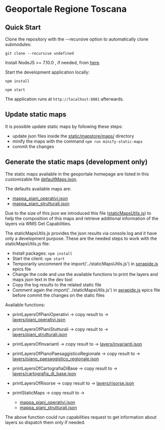 Geoportale Regione Toscana
==========

Quick Start
------------

Clone the repository with the --recursive option to automatically clone submodules:

`git clone --recursive undefined`

Install NodeJS >= 7.10.0 , if needed, from [here](https://nodejs.org/en/download/releases/).

Start the development application locally:

`npm install`

`npm start`

The application runs at `http://localhost:8081` afterwards.

## Update static maps

It is possible update static maps by following these steps:

- update json files inside the [static/mapstore/maps/](static/mapstore/maps) directory
- minify the maps with the command `npm run minify-static-maps`
- commit the changes
## Generate the static maps (development only)

The static maps available in the geoportale homepage are listed in this customizable file [defaultMaps.json](static/mapstore/defaultMaps.json).

The defaults available maps are:

- [mappa_piani_operativi.json](static/mapstore/mappa_piani_operativi.json)
- [mappa_piani_strutturali.json](static/mapstore/mappa_piani_strutturali.json)

Due to the size of this json we introduced this file ([staticMapsUtils.js](js/staticMapsUtils.js)) to help the composition of this maps and retrieve additional information of the layers via WMS Get Capabilities.

The staticMapsUtils.js provides the json results via console.log and it have only a development purpose. These are the needed steps to work with the staticMapsUtils.js file:

- Install packages: `npm install`
- Start the client: `npm start`
- Temporarily uncomment the import('../staticMapsUtils.js') in [serapide.js](js/epics/serapide.js) epics file
- Change the code and use the available functions to print the layers and maps json text in the dev tool
- Copy the log results to the related static file
- Comment again the import('../staticMapsUtils.js') in [serapide.js](js/epics/serapide.js) epics file before commit the changes on the static files

Available functions:

- printLayersOfPianiOperativi -> copy result to -> [layers/piani_operativi.json](static/mapstore/layers/piani_operativi.json)
- printLayersOfPianiStutturali -> copy result to -> [layers/piani_strutturali.json](static/mapstore/layers/piani_strutturali.json)
- printLayersOfInvarianti -> copy result to -> [layers/invarianti.json](static/mapstore/layers/invarianti.json)
- printLayersOfPianoPaesaggisticoRegionale -> copy result to -> [layers/piano_paesaggistico_regionale.json](static/mapstore/layers/piano_paesaggistico_regionale.json)
- printLayersOfCartografiaDiBase -> copy result to -> [layers/cartografia_di_base.json](static/mapstore/layers/cartografia_di_base.json)
- printLayersOfRisorse -> copy result to -> [layers/risorse.json](static/mapstore/layers/risorse.json)

- printStaticMaps -> copy result to -> 
    - [mappa_piani_operativi.json](static/mapstore/mappa_piani_operativi.json)
    - [mappa_piani_strutturali.json](static/mapstore/mappa_piani_strutturali.json)

The above function could run capabilities request to get information about layers so dispatch them only if needed.